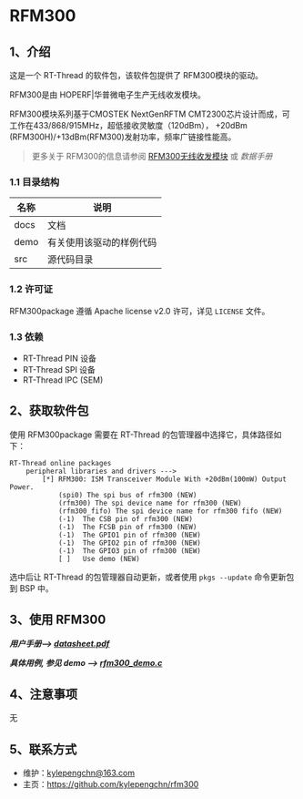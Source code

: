 # RFM300

## 1、介绍

这是一个 RT-Thread 的软件包，该软件包提供了 RFM300模块的驱动。

RFM300是由 HOPERF|华普微电子生产无线收发模块。

RFM300模块系列基于CMOSTEK NextGenRFTM CMT2300芯片设计而成，可工作在433/868/915MHz，超低接收灵敏度（120dBm）， +20dBm (RFM300H)/+13dBm(RFM300)发射功率，频率广链接性能高。

> 更多关于 RFM300的信息请参阅 [RFM300无线收发模块](https://www.hoperf.cn/modules/rf_transceiver/RFM300.html) 或 _数据手册_

### 1.1 目录结构

| 名称 | 说明 |
| ---- | ---- |
| docs | 文档 |
| demo | 有关使用该驱动的样例代码 |
| src  | 源代码目录 |

### 1.2 许可证

RFM300package 遵循 Apache license v2.0 许可，详见 `LICENSE` 文件。

### 1.3 依赖

- RT-Thread PIN 设备
- RT-Thread SPI 设备
- RT-Thread IPC (SEM)

## 2、获取软件包

使用 RFM300package 需要在 RT-Thread 的包管理器中选择它，具体路径如下：

```
RT-Thread online packages
    peripheral libraries and drivers --->
        [*] RFM300: ISM Transceiver Module With +20dBm(100mW) Output Power.
			(spi0) The spi bus of rfm300 (NEW)                            
			(rfm300) The spi device name for rfm300 (NEW)                 
			(rfm300_fifo) The spi device name for rfm300 fifo (NEW)       
			(-1)  The CSB pin of rfm300 (NEW)                             
			(-1)  The FCSB pin of rfm300 (NEW)                            
			(-1)  The GPIO1 pin of rfm300 (NEW)                           
			(-1)  The GPIO2 pin of rfm300 (NEW)                           
			(-1)  The GPIO3 pin of rfm300 (NEW)                           
			[ ]   Use demo (NEW)
```

选中后让 RT-Thread 的包管理器自动更新，或者使用 `pkgs --update` 命令更新包到 BSP 中。

## 3、使用 RFM300

_**用户手册--> [datasheet.pdf](./docs/RFM300_Datasheet_REV1.2.pdf)**_

_**具体用例, 参见 demo --> [rfm300_demo.c](./demo/rfm300_demo.c)**_

## 4、注意事项

无

## 5、联系方式

- 维护：kylepengchn@163.com
- 主页：https://github.com/kylepengchn/rfm300


